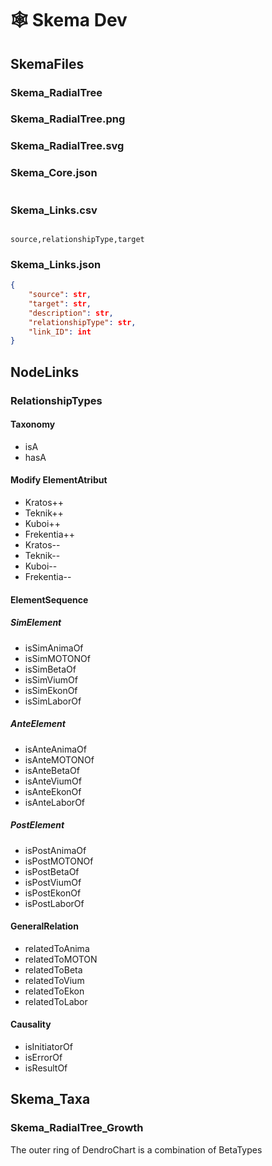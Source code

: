 # 🕸 Skema Dev

## SkemaFiles

### Skema_RadialTree

### Skema_RadialTree.png

### Skema_RadialTree.svg

### Skema_Core.json

```json


```

### Skema_Links.csv

```csv

source,relationshipType,target

```

### Skema_Links.json

```json
{
    "source": str,
    "target": str,
    "description": str,
    "relationshipType": str,
    "link_ID": int
}

```

## NodeLinks

### RelationshipTypes

#### Taxonomy

- isA
- hasA

#### Modify ElementAtribut

- Kratos++
- Teknik++
- Kuboi++
- Frekentia++
- Kratos--
- Teknik--
- Kuboi--
- Frekentia--

#### ElementSequence

##### SimElement

- isSimAnimaOf
- isSimMOTONOf
- isSimBetaOf
- isSimViumOf
- isSimEkonOf
- isSimLaborOf

##### AnteElement

- isAnteAnimaOf
- isAnteMOTONOf
- isAnteBetaOf
- isAnteViumOf
- isAnteEkonOf
- isAnteLaborOf

##### PostElement

- isPostAnimaOf
- isPostMOTONOf
- isPostBetaOf
- isPostViumOf
- isPostEkonOf
- isPostLaborOf

#### GeneralRelation

- relatedToAnima
- relatedToMOTON
- relatedToBeta
- relatedToVium
- relatedToEkon
- relatedToLabor

#### Causality

- isInitiatorOf
- isErrorOf
- isResultOf

## Skema_Taxa

### Skema_RadialTree_Growth

The outer ring of DendroChart is a combination of BetaTypes